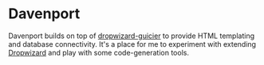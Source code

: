 # Davenport

Davenport builds on top of [dropwizard-guicier](https://github.com/HubSpot/dropwizard-guicier) to provide HTML templating
and database connectivity.  It's a place for me to experiment with extending [Dropwizard](http://www.dropwizard.io/) and
play with some code-generation tools.
